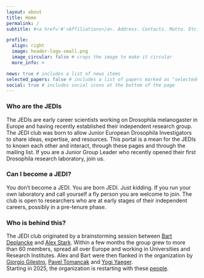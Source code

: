 ```yaml
---
layout: about
title: Home
permalink: /
subtitle: #<a href='#'>Affiliations</a>. Address. Contacts. Motto. Etc.

profile:
  align: right
  image: header-logo-small.png
  image_circular: false # crops the image to make it circular
  more_info: >

news: true # includes a list of news items
selected_papers: false # includes a list of papers marked as "selected={true}"
social: true # includes social icons at the bottom of the page
---
```


<p></p>
<h3> Who are the JEDIs</h3>
The JEDIs are early career scientists working on Drosophila melanogaster in Europe and having recently established their independent research group. 
<br>
The JEDI club was born to allow Junior European Drosophila Investigators to share ideas, expertise, and resources. This portal is a mean for the JEDIs to known each other and interact, through these pages and through the mailing list.
If you are a Junior Group Leader who recently opened their first Drosophila research laboratory, join us.
<p></p>
<h3> Can I become a JEDI?</h3>
You don’t become a JEDI. You are born JEDI. Just kidding. 
If you run your own laboratory and call yourself a fly person you are welcome to join. The club is open to researchers who are at early stages of their independent careers, possibly in a pre-tenure phase. 

<h3> Who is behind this?</h3>
The JEDI club originated by a brainstorming session between <a href="https://www.epfl.ch/labs/deplanckelab/" target="_blank">Bart Deplancke</a> and <a href ="https://starklab.org/" target="_blanck">Alex Stark</a>. Within a few months the group grew to more than 60 members, spread all over Europe and working in Universities and Research Institutes. Alex and Bart were then flanked in the organization by <a href = "https://profiles.imperial.ac.uk/g.gilestro" target="_blank">Giorgio Gilestro</a>, <a href = "https://www.mpi-cbg.de/research/researchgroups/currentgroups/pavel-tomancak/group-leader" target="_blank">Pavel Tomancak</a> and <a href="https://www.linkedin.com/in/yogi-jaeger/" target="_blank">Yogi Yaeger</a>.
<br>
Starting in 2025, the organization is restarting with these <a href ="https://flies-jedi.github.io/people/">people</a>.


